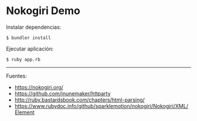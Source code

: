 # Nokogiri Demo

Instalar dependencias:

    $ bundler install

Ejecutar aplicación:

    $ ruby app.rb

---

Fuentes:

+ https://nokogiri.org/
+ https://github.com/jnunemaker/httparty
+ http://ruby.bastardsbook.com/chapters/html-parsing/
+ https://www.rubydoc.info/github/sparklemotion/nokogiri/Nokogiri/XML/Element